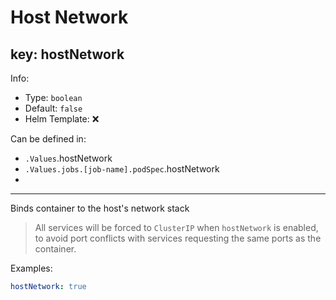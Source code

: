 # Host Network

## key: hostNetwork

Info:

- Type: `boolean`
- Default: `false`
- Helm Template: ❌

Can be defined in:

- `.Values`.hostNetwork
- `.Values.jobs.[job-name].podSpec`.hostNetwork
-

---

Binds container to the host's network stack

> All services will be forced to `ClusterIP` when `hostNetwork` is enabled,
> to avoid port conflicts with services requesting the same ports as the container.

Examples:

```yaml
hostNetwork: true
```

